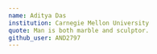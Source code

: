 ```yaml
---
name: Aditya Das
institution: Carnegie Mellon University 
quote: Man is both marble and sculptor. 
github_user: AND2797 
---
```

